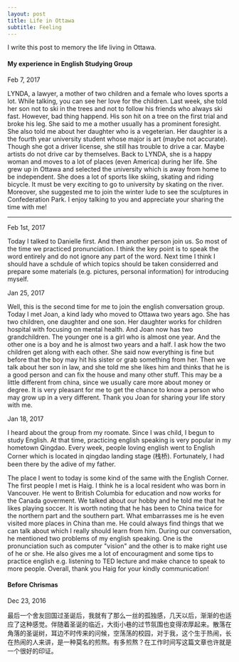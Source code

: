 ```yaml
---
layout: post
title: Life in Ottawa
subtitle: Feeling
---
```



<script type="text/javascript" src="http://cdn.mathjax.org/mathjax/latest/MathJax.js?config=default"></script>

I write this post to memory the life living in Ottawa.


#### My experience in English Studying Group ####

Feb 7, 2017

LYNDA, a lawyer, a mother of two children and a female who loves sports a lot. While talking, you can see her love for the children. Last week, she told her son not to ski in the trees and not to follow his friends who always ski fast. However, bad thing happend. His son hit on a tree on the first trial and broke his leg. She said to me a mother usually has a prominent foresight. She also told me about her daughter who is a vegeterian. Her daughter is a the fourth year university student whose major is art (maybe not accurate). Though she got a driver license, she still has trouble to drive a car. Maybe artists do not drive car by themselves. Back to LYNDA, she is a happy woman and moves to a lot of places (even America) during her life. She grew up in Ottawa and selected the university which is away from home to be independent. She does a lot of sports like skiing, skating and riding bicycle. It must be very exciting to go to university by skating on the river. Moreover, she suggested me to join the winter lude to see the sculptures in Confederation Park. I enjoy talking to you and appreciate your sharing the time with me!

***

Feb 1st, 2017 

Today I talked to Danielle first. And then another person join us. So most of the time we practiced pronunciation. I think the key point is to speak the word entirely and do not ignore any part of the word. Next time I think I should have a schdule of which topics should be taken considerred and prepare some materials (e.g. pictures, personal information) for introducing myself.

Jan 25, 2017

Well, this is the second time for me to join the english conversation group. Today I met Joan, a kind lady who moved to Ottawa two years ago. She has two children, one daughter and one son. Her daughter works for children hospital with focusing on mental health. And Joan now has two grandchildren. The younger one is a girl who is almost one year. And the other one is a boy and he is almost two years and a half. I ask how the two children get along with each other. She said now everything is fine but before that the boy may hit his sister or grab something from her. Then we talk about her son in law, and she told me she likes him and thinks that he is a good person and can fix the house and many other stuff. This may be a little different from china, since we usually care more about money or degree. It is very pleasant for me to get the chance to know a person who may grow up in a very different. Thank you Joan for sharing your life story with me.

Jan 18, 2017

I heard about the group from my roomate. Since I was child, I begun to study English. At that time, practicing english speaking is very popular in my hometown Qingdao. Every week, people loving english went to English Corner which is located in qingdao landing stage (栈桥). Fortunately, I had been there by the adive of my father.

The place I went to today is some kind of the same with the English Corner. The first people I met is Haig. I think he is a local resident who was born in Vancouver. He went to British Columbia for education and now works for the Canada goverment. We talked about our hobby and he told me that he likes playing soccer. It is worth noting that he has been to China twice for the northern part and the southern part. What embarrasses me is he even visited more places in China than me. He could always find things that we can talk about which I really should learn from him. During our conversation, he mentioned two problems of my english speaking. One is the pronunciation such as computer "vision" and the other is to make right use of he or she. He also gives me a lot of encouragment and some tips to practice english e.g. listening to TED lecture and make chance to speak to more people. Overall, thank you Haig for your kindly communication!


#### Before Chrismas ####

Dec 23, 2016

最后一个舍友回国过圣诞后，我就有了那么一丝的孤独感，几天以后，渐渐的也适应了这种感觉。伴随着圣诞的临近，大街小巷的过节氛围也变得浓厚起来。散落在角落的圣诞树，耳边不时传来的问候，空荡荡的校园，对于我，这个生于热闹，长在热闹的人来讲，是一种莫名的煎熬。有多煎熬？在工作时间写这篇文章也许就是一个很好的印证。 

